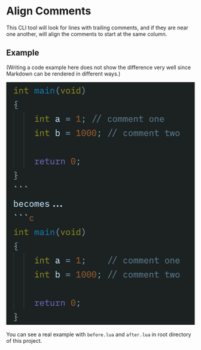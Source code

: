 # Align Comments

This CLI tool will look for lines with trailing comments, and if they are near one another, will align the comments to start at the same column. 

## Example

(Writing a code example here does not show the difference very well since Markdown can be rendered in different ways.)

![A photo example that shows a before and after of comments misaligned, then aligned by column.](example.png "Example")

You can see a real example with `before.lua` and `after.lua` in root directory of this project.
